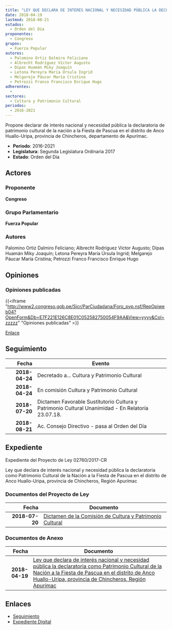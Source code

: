 ```yaml
---
title: "LEY QUE DECLARA DE INTERÉS NACIONAL Y NECESIDAD PÚBLICA LA DECLARATORIA COMO PATRIMONIO CULTURAL DE LA NACIÓN A LA FIESTA DE PASCUA EN EL DISTRITO DE ANCO HUALLO-URIPA, PROVINCIA DE CHINCHEROS, REGIÓN APURÍMAC"
date: 2018-04-19
lastmod: 2018-08-21
estados: 
  - Orden del Día
proponentes: 
  - Congreso
grupos: 
  - Fuerza Popular
autores: 
  - Palomino Ortiz Dalmiro Feliciano
  - Albrecht Rodríguez Víctor Augusto
  - Dipas Huamán Miky Joaquín
  - Letona Pereyra María Úrsula Ingrid
  - Melgarejo Páucar María Cristina
  - Petrozzi Franco Francisco Enrique Hugo
adherentes: 
  - 
sectores: 
  - Cultura y Patrimonio Cultural
periodos: 
  - 2016-2021
---
```


Propone declarar de interés nacional y necesidad pública la declaratoria de patrimonio cultural de la nación a la Fiesta de Pascua en el distrito de Anco Huallo-Uripa, provincia de Chincheros, departamento de Apurímac.

- **Periodo**: 2016-2021
- **Legislatura**: Segunda Legislatura Ordinaria 2017
- **Estado**: Orden del Día

## Actores

### Proponente

**Congreso**

### Grupo Parlamentario

**Fuerza Popular**

### Autores

Palomino Ortiz Dalmiro Feliciano; Albrecht Rodríguez Víctor Augusto; Dipas Huamán Miky Joaquín; Letona Pereyra María Úrsula Ingrid; Melgarejo Páucar María Cristina; Petrozzi Franco Francisco Enrique Hugo


## Opiniones

### Opiniones publicadas

{{<iframe "http://www2.congreso.gob.pe/Sicr/ParCiudadana/Foro_pvp.nsf/RepOpiweb04?OpenForm&Db=E7F221E126C8E01C052582750054F9AA&View=yyyy&Col=zzzzz" "Opiniones publicadas" >}}

[Enlace](http://www2.congreso.gob.pe/Sicr/ParCiudadana/Foro_pvp.nsf/RepOpiweb04?OpenForm&Db=E7F221E126C8E01C052582750054F9AA&View=yyyy&Col=zzzzz)

## Seguimiento

| Fecha | Evento |
|------:|--------|
| **2018-04-24** | Decretado a... Cultura y Patrimonio Cultural|
| **2018-04-24** | En comisión Cultura y Patrimonio Cultural|
| **2018-07-20** | Dictamen Favorable Sustitutorio Cultura y Patrimonio Cultural Unanimidad - En Relatoría 23.07.18.|
| **2018-08-21** | Ac. Consejo Directivo - pasa al Orden del Día|


## Expediente

Expediente del Proyecto de Ley 02760/2017-CR

Ley que declara de interés nacional y necesidad pública la declaratoria como Patrimonio Cultural de la Nación a la Fiesta de Pascua en el distrito de Anco Huallo-Uripa, provincia de Chincheros, Región Apurímac


### Documentos del Proyecto de Ley

| Fecha | Documento |
|------:|--------|
| **2018-07-20** | [Dictamen de la Comisión de Cultura y Patrimonio Cultural](http://www.leyes.congreso.gob.pe/Documentos/2016_2021/Dictamenes/Proyectos_de_Ley/02760DC05MAY20180720.pdf) |

### Documentos de Anexo

| Fecha | Documento |
|------:|--------|
| **2018-04-19** | [Ley que declara de interés nacional y necesidad pública la declaratoria como Patrimonio Cultural de la Nación a la Fiesta de Pascua en el distrito de Anco Huallo-Uripa, provincia de Chincheros, Región Apurímac](http://www.leyes.congreso.gob.pe/Documentos/2016_2021/Proyectos_de_Ley_y_de_Resoluciones_Legislativas/PL0276020180419.pdf) |

## Enlaces 

- [Seguimiento](http://www2.congreso.gob.pehttp://www2.congreso.gob.pe/Sicr/TraDocEstProc/CLProLey2016.nsf/f7fff46988ca05b1052578e100829cc7/664a65df45b0ed1b05258275005fd746?OpenDocument)
- [Expediente Digital](http://www2.congreso.gob.pehttp://www2.congreso.gob.pe/Sicr/TraDocEstProc/CLProLey2016.nsf/f7fff46988ca05b1052578e100829cc7/664a65df45b0ed1b05258275005fd746?OpenDocument&Click=05257FB7005EB655.eb71d0cf91d8294e05256cdf006b5706/$Body/0.1C6C)
